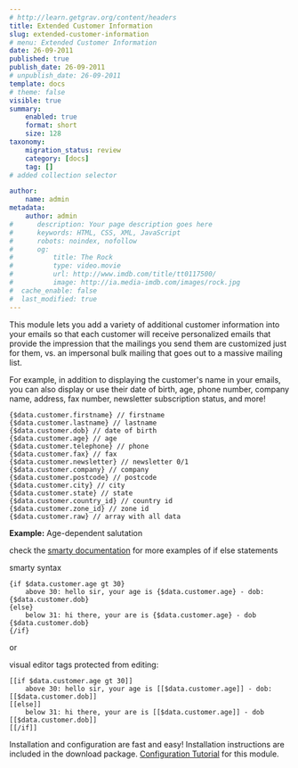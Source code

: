 ```yaml
---
# http://learn.getgrav.org/content/headers
title: Extended Customer Information
slug: extended-customer-information
# menu: Extended Customer Information
date: 26-09-2011
published: true
publish_date: 26-09-2011
# unpublish_date: 26-09-2011
template: docs
# theme: false
visible: true
summary:
    enabled: true
    format: short
    size: 128
taxonomy:
    migration_status: review
    category: [docs]
    tag: []
# added collection selector

author:
    name: admin
metadata:
    author: admin
#      description: Your page description goes here
#      keywords: HTML, CSS, XML, JavaScript
#      robots: noindex, nofollow
#      og:
#          title: The Rock
#          type: video.movie
#          url: http://www.imdb.com/title/tt0117500/
#          image: http://ia.media-imdb.com/images/rock.jpg
#  cache_enable: false
#  last_modified: true
---
```


This module lets you add a variety of additional customer information into your emails so that each customer will receive personalized emails that provide the impression that the mailings you send them are customized just for them, vs. an impersonal bulk mailing that goes out to a massive mailing list.

For example, in addition to displaying the customer's name in your emails, you can also display or use their date of birth, age, phone number, company name, address, fax number, newsletter subscription status, and more!

 
    {$data.customer.firstname} // firstname
    {$data.customer.lastname} // lastname
    {$data.customer.dob} // date of birth
    {$data.customer.age} // age
    {$data.customer.telephone} // phone
    {$data.customer.fax} // fax
    {$data.customer.newsletter} // newsletter 0/1
    {$data.customer.company} // company
    {$data.customer.postcode} // postcode
    {$data.customer.city} // city
    {$data.customer.state} // state
    {$data.customer.country_id} // country id
    {$data.customer.zone_id} // zone id
    {$data.customer.raw} // array with all data


**Example:** Age-dependent salutation

check the [smarty documentation](http://www.smarty.net/docsv2/en/language.function.if.tpl) for more examples of if else statements

smarty syntax

 
    {if $data.customer.age gt 30}
        above 30: hello sir, your age is {$data.customer.age} - dob: {$data.customer.dob}
    {else}
        below 31: hi there, your are is {$data.customer.age} - dob {$data.customer.dob}
    {/if}


or

visual editor tags protected from editing:

 
    [[if $data.customer.age gt 30]]
        above 30: hello sir, your age is [[$data.customer.age]] - dob: [[$data.customer.dob]]
    [[else]]
        below 31: hi there, your are is [[$data.customer.age]] - dob [[$data.customer.dob]]
    [[/if]]


Installation and configuration are fast and easy! Installation instructions are included in the download package. [Configuration Tutorial](http://www.mailbeez.com/documentation/tutorials/filterbeez-tutorials/extended-customer-information-configuration-tutorial/) for this module.
